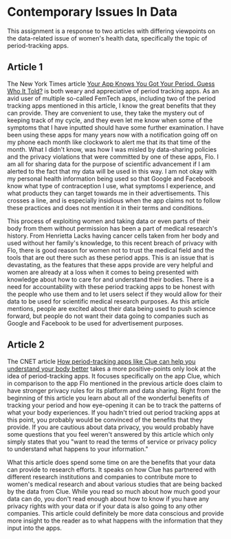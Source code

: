 # Contemporary Issues In Data

This assignment is a response to two articles with differing viewpoints on the data-related issue of women's health data, specifically the topic of period-tracking apps.

## Article 1

The New York Times article [Your App Knows You Got Your Period. Guess Who It Told?](https://www.nytimes.com/2021/01/28/us/period-apps-health-technology-women-privacy.html?searchResultPosition=3) is both weary and appreciative of period tracking apps. As an avid user of multiple so-called FemTech apps, including two of the period tracking apps mentioned in this article, I know the great benefits that they can provide. They are convenient to use, they take the mystery out of keeping track of my cycle, and they even let me know when some of the symptoms that I have inputted should have some further examination. I have been using these apps for many years now with a notification going off on my phone each month like clockwork to alert me that its that time of the month. What I didn't know, was how I was misled by data-sharing policies and the privacy violations that were committed by one of these apps, Flo. I am all for sharing data for the purpose of scientific advancement if I am alerted to the fact that my data will be used in this way. I am not okay with my personal health information being used so that Google and Facebook know what type of contraception I use, what symptoms I experience, and what products they can target towards me in their advertisements. This crosses a line, and is especially insidious when the app claims not to follow these practices and does not mention it in their terms and conditions.

This process of exploiting women and taking data or even parts of their body from them without permission has been a part of medical research's history. From Henrietta Lacks having cancer cells taken from her body and used without her family's knowledge, to this recent breach of privacy with Flo, there is good reason for women not to trust the medical field and the tools that are out there such as these period apps. This is an issue that is devastating, as the features that these apps provide are very helpful and women are already at a loss when it comes to being presented with knowledge about how to care for and understand their bodies. There is a need for accountability with these period tracking apps to be honest with the people who use them and to let users select if they would allow for their data to be used for scientific medical research purposes. As this article mentions, people are excited about their data being used to push science forward, but people do not want their data going to companies such as Google and Facebook to be used for advertisement purposes. 

## Article 2

The CNET article [How period-tracking apps like Clue can help you understand your body better](https://www.cnet.com/health/how-period-tracking-apps-like-clue-can-help-you-understand-your-body-better/) takes a more positive-points only look at the idea of period-tracking apps. It focuses specifically on the app Clue, which in comparison to the app Flo mentioned in the previous article does claim to have stronger privacy rules for its platform and data sharing. Right from the beginning of this article you learn about all of the wonderful benefits of tracking your period and how eye-opening it can be to track the patterns of what your body experiences. If you hadn't tried out period tracking apps at this point, you probably would be convinced of the benefits that they provide. If you are cautious about data privacy, you would probably have some questions that you feel weren't answered by this article which only simply states that you "want to read the terms of service or privacy policy to understand what happens to your information." 

What this article does spend some time on are the benefits that your data can provide to research efforts. It speaks on how Clue has partnered with different research institutions and companies to contribute more to women's medical research and about various studies that are being backed by the data from Clue. While you read so much about how much good your data can do, you don't read enough about how to know if you have any privacy rights with your data or if your data is also going to any other companies. This article could definitely be more data conscious and provide more insight to the reader as to what happens with the information that they input into the apps.